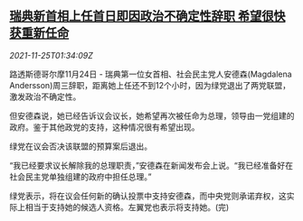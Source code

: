 <!--1637805663000-->
[瑞典新首相上任首日即因政治不确定性辞职 希望很快获重新任命](https://cn.reuters.com/article/swedish-politics-1124-wedn-idCNKBS2IA03C)
------

<div><i>2021-11-25T01:34:09Z</i></div><p>路透斯德哥尔摩11月24日 - 瑞典第一位女首相、社会民主党人安德森(Magdalena Andersson)周三辞职，距离她上任还不到12个小时，因为绿党退出了两党联盟，激发政治不确定性。</p><p>但安德森说，她已经告诉议会议长，她希望再次被任命为总理，领导由一党组建的政府。鉴于其他政党的支持，这种情况很有希望出现。</p><p>绿党在议会否决该联盟的预算案后退出。</p><p>“我已经要求议长解除我的总理职责，”安德森在新闻发布会上说。“我已经准备好在社会民主党单独组建的政府中担任总理。”</p><p>绿党表示，将在议会任何新的确认投票中支持安德森，而中央党则承诺弃权，这实际上相当于支持她的候选人资格。左翼党也表示将支持她。(完)</p>
